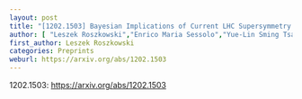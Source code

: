 ```yaml
---
layout: post
title: "[1202.1503] Bayesian Implications of Current LHC Supersymmetry and Dark Matter Detection Searches for the Constrained MSSM"
author: [ "Leszek Roszkowski","Enrico Maria Sessolo","Yue-Lin Sming Tsai" ]
first_author: Leszek Roszkowski
categories: Preprints
weburl: https://arxiv.org/abs/1202.1503
---
```


1202.1503: https://arxiv.org/abs/1202.1503
